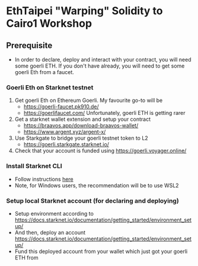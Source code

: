 # EthTaipei "Warping" Solidity to Cairo1 Workshop
## Prerequisite
- In order to declare, deploy and interact with your contract, you will need some goerli ETH. If you don't have already, you will need to get some goerli Eth from a faucet.

### Goerli Eth on Starknet testnet
1. Get goerli Eth on Ethereum Goerli. My favourite go-to will be 
    - https://goerli-faucet.pk910.de/
    - https://goerlifaucet.com/
    Unfortunately, goerli ETH is getting rarer
2. Get a starknet wallet extension and setup your contract
    - https://braavos.app/download-braavos-wallet/
    - https://www.argent.xyz/argent-x/
3. Use Starkgate to bridge your goerli testnet token to L2
    - https://goerli.starkgate.starknet.io/
4. Check that your account is funded using https://goerli.voyager.online/

### Install Starknet CLI
- Follow instructions [here](https://docs.starknet.io/documentation/getting_started/environment_setup/)
- Note, for Windows users, the recommendation will be to use WSL2

### Setup local Starknet account (for declaring and deploying)
- Setup environment according to https://docs.starknet.io/documentation/getting_started/environment_setup/
- And then, deploy an account https://docs.starknet.io/documentation/getting_started/environment_setup/ 
- Fund this deployed account from your wallet which just got your goerli ETH from